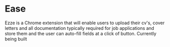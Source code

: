 # Ease
Ezze is a Chrome extension that will enable users to upload their cv's, cover letters and all documentation typically required for job applications and store them and the user can auto-fill fields at a click of button. Currently being built

